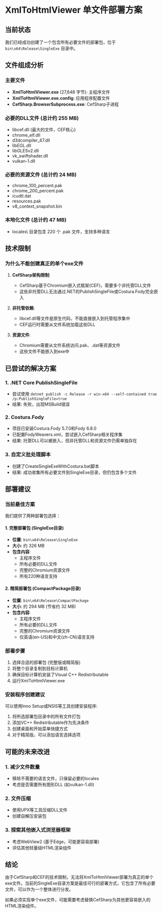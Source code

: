 # XmlToHtmlViewer 单文件部署方案

## 当前状态

我们已经成功创建了一个包含所有必要文件的部署包，位于 `bin\x64\Release\SingleExe` 目录中。

## 文件组成分析

### 主要文件
- **XmlToHtmlViewer.exe** (27,648 字节): 主程序文件
- **XmlToHtmlViewer.exe.config**: 应用程序配置文件
- **CefSharp.BrowserSubprocess.exe**: CefSharp子进程

### 必要的DLL文件 (总计约 255 MB)
- libcef.dll (最大的文件，CEF核心)
- chrome_elf.dll
- d3dcompiler_47.dll
- libEGL.dll
- libGLESv2.dll
- vk_swiftshader.dll
- vulkan-1.dll

### 必要的资源文件 (总计约 24 MB)
- chrome_100_percent.pak
- chrome_200_percent.pak
- icudtl.dat
- resources.pak
- v8_context_snapshot.bin

### 本地化文件 (总计约 47 MB)
- locales\ 目录包含 220 个 .pak 文件，支持多种语言

## 技术限制

### 为什么不能创建真正的单个exe文件

1. **CefSharp架构限制**:
   - CefSharp基于Chromium嵌入式框架(CEF)，需要多个非托管DLL文件
   - 这些非托管DLL无法通过.NET的PublishSingleFile或Costura.Fody完全嵌入

2. **非托管依赖**:
   - libcef.dll等文件是原生代码，不能直接嵌入到托管程序集中
   - CEF运行时需要从文件系统加载这些DLL

3. **资源文件**:
   - Chromium需要从文件系统访问.pak、.dat等资源文件
   - 这些文件不能嵌入到exe中

## 已尝试的解决方案

### 1. .NET Core PublishSingleFile
- 尝试使用 `dotnet publish -c Release -r win-x64 --self-contained true /p:PublishSingleFile=true`
- 结果: 失败，出现MSBuild错误

### 2. Costura.Fody
- 项目已安装Costura.Fody 5.7.0和Fody 6.8.0
- 已配置FodyWeavers.xml，尝试嵌入CefSharp相关程序集
- 结果: 托管DLL可以被嵌入，但非托管DLL和资源文件仍需单独存在

### 3. 自定义批处理脚本
- 创建了CreateSingleExeWithCostura.bat脚本
- 结果: 成功收集所有必要文件到SingleExe目录，但仍包含多个文件

## 部署建议

### 当前最佳方案
我们提供了两种部署包选择：

#### 1. 完整部署包 (SingleExe目录)
- **位置**: `bin\x64\Release\SingleExe`
- **大小**: 约 326 MB
- **包含内容**:
  - 主程序文件
  - 所有必要的DLL文件
  - 完整的Chromium资源文件
  - 所有220种语言支持

#### 2. 精简部署包 (CompactPackage目录)
- **位置**: `bin\x64\Release\CompactPackage`
- **大小**: 约 294 MB (节省约 32 MB)
- **包含内容**:
  - 主程序文件
  - 所有必要的DLL文件
  - 完整的Chromium资源文件
  - 仅英语(en-US)和中文(zh-CN)语言支持

### 部署步骤
1. 选择合适的部署包 (完整版或精简版)
2. 将整个目录复制到目标计算机
3. 确保目标计算机安装了Visual C++ Redistributable
4. 运行XmlToHtmlViewer.exe

### 安装程序创建建议
可以使用Inno Setup或NSIS等工具创建安装程序:
1. 将所选部署包目录中的所有文件打包
2. 添加VC++ Redistributable作为先决条件
3. 创建桌面和开始菜单快捷方式
4. 对于精简版，可以添加语言选择选项

## 可能的未来改进

### 1. 减少文件数量
- 移除不需要的语言文件，只保留必要的locales
- 考虑是否需要所有图形DLL (如vulkan-1.dll)

### 2. 文件压缩
- 使用UPX等工具压缩DLL文件
- 创建自解压安装包

### 3. 探索其他嵌入式浏览器框架
- 考虑WebView2 (基于Edge，可能更容易部署)
- 评估其他轻量级HTML渲染组件

## 结论

由于CefSharp和CEF的技术限制，无法将XmlToHtmlViewer部署为真正的单个exe文件。当前的SingleExe目录方案是最佳可行的部署方式，它包含了所有必要文件，可以作为一个整体进行分发。

如果必须实现单个exe文件，可能需要考虑替换CefSharp为其他更容易嵌入的HTML渲染组件。